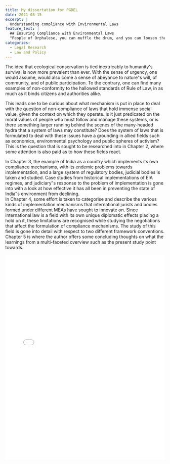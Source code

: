 ```yaml
---
title: My dissertation for PGDEL
date: 2021-08-15
excerpt: |
  Understanding compliance with Environmental Laws 
feature_text: |
  ## Ensuring Compliance with Environmental Laws
  "People of Orphalese, you can muffle the drum, and you can loosen the strings of the lyre, but who shall command the skylark not to sing?” -Kahlil Gibran, The Prophet (On Laws)
categories:
  - Legal Research
  - Law and Policy
---
```


The idea that ecological conservation is tied inextricably to humanity's survival is now more
prevalent than ever. With the sense of urgency, one would assume, would also come a sense
of abeyance to nature‟s will, of community, and of public participation. To the contrary, one
can find many examples of non-conformity to the hallowed standards of Rule of Law, in as
much as it binds citizens and authorities alike.

This leads one to be curious about what mechanism is put in place to deal with the question
of non-compliance of laws that hold immense social value, given the context on which they
operate. Is it just predicated on the moral values of people who must follow and manage these
systems, or is there something larger running behind the scenes of the many-headed hydra
that a system of laws may constitute? Does the system of laws that is formulated to deal with
these issues have a grounding in allied fields such as economics, environmental psychology
and public spheres of activism? This is the question that is sought to be researched into in
Chapter 2, where some attention is also paid as to how these fields react.

<!-- more -->

In Chapter 3, the example of India as a country which implements its own compliance mechanisms, with its endemic problems towards implementation, and a large system of regulatory bodies, judicial bodies is taken and studied. Case studies from historical implementations of EIA regimes, and judiciary‟s response to the problem of implementation is gone into with a look at how effective it has all been in preventing the state of India‟s
environment from declining.<br>
In Chapter 4, some effort is taken to categorise and describe the various kinds of implementation mechanisms that international jurists and bodies formed under different
MEAs have sought to innovate on. Since international law is a field with its own unique
diplomatic effects placing a hold on it, these limitations are recognised while studying the
negotiations that affect the formulation of compliance mechanisms. The study of this field is
gone into detail with respect to two different framework conventions.
Chapter 5 is where the author offers some concluding thoughts on what the learnings from a
multi-faceted overview such as the present study point towards.

<style> .pdf-embed-wrap-7275bf8c-a2fb-409c-b17d-876797259ac3 { display:flex; flex-direction: column; width: 100%; height: 650px; } .pdf-embed-container-7275bf8c-a2fb-409c-b17d-876797259ac3 { height: 100%; } .pdf-embed-container-7275bf8c-a2fb-409c-b17d-876797259ac3 iframe { width: 100%; height: 100%; } </style>
<div class="pdf-embed-wrap-7275bf8c-a2fb-409c-b17d-876797259ac3"> <div class="pdf-embed-container-7275bf8c-a2fb-409c-b17d-876797259ac3"> <iframe src="/assets/pdfs/ComplianceWithEnvRegulations.pdf" frameborder="0" allowfullscreen=""></iframe> </div> </div>
